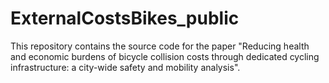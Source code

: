 # ExternalCostsBikes_public
This repository contains the source code for the paper "Reducing health and economic burdens of bicycle collision costs through dedicated cycling infrastructure: a city-wide safety and mobility analysis".
